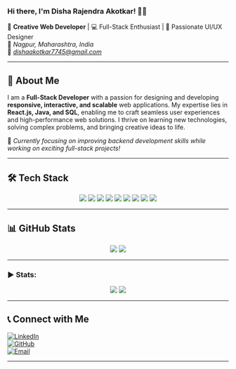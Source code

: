 ### Hi there, I'm **Disha Rajendra Akotkar**! 👋✨

🚀 **Creative Web Developer** | 💻 Full-Stack Enthusiast | 🎨 Passionate UI/UX Designer  
📍 *Nagpur, Maharashtra, India*  
📧 *dishaakotkar7745@gmail.com*  

---

## 🚀 About Me

I am a **Full-Stack Developer** with a passion for designing and developing **responsive, interactive, and scalable** web applications. My expertise lies in **React.js, Java, and SQL**, enabling me to craft seamless user experiences and high-performance web solutions. I thrive on learning new technologies, solving complex problems, and bringing creative ideas to life.

🌟 *Currently focusing on improving backend development skills while working on exciting full-stack projects!*

---

## 🛠️ Tech Stack

<p align="center">
  <img src="https://img.shields.io/badge/C-00599C?style=for-the-badge&logo=c&logoColor=white" />
  <img src="https://img.shields.io/badge/C++-00599C?style=for-the-badge&logo=c%2B%2B&logoColor=white" />
  <img src="https://img.shields.io/badge/Java-007396?style=for-the-badge&logo=java&logoColor=white" />
  <img src="https://img.shields.io/badge/HTML5-E34F26?style=for-the-badge&logo=html5&logoColor=white" />
  <img src="https://img.shields.io/badge/CSS3-1572B6?style=for-the-badge&logo=css3&logoColor=white" />
  <img src="https://img.shields.io/badge/JavaScript-F7DF1E?style=for-the-badge&logo=javascript&logoColor=black" />
  <img src="https://img.shields.io/badge/React-61DAFB?style=for-the-badge&logo=react&logoColor=black" />
  <img src="https://img.shields.io/badge/Spring%20Boot-6DB33F?style=for-the-badge&logo=spring-boot&logoColor=white" />
  <img src="https://img.shields.io/badge/MySQL-4479A1?style=for-the-badge&logo=mysql&logoColor=white" />
</p>

---

## 📊 GitHub Stats

<p align="center">
  <img src="https://github-readme-stats.vercel.app/api?username=dishaakotkar&show_icons=true&count_private=true&theme=radical" />
  <img src="https://github-readme-stats.vercel.app/api/top-langs/?username=dishaakotkar&layout=compact&theme=radical" />
</p>

---

<h3 align="left">▶ Stats:</h3>

<p align="center">
  <img src="https://badges.pufler.dev/visits/dishaakotkar/dishaakotkar?style=for-the-badge"/>
  <img src="https://badges.pufler.dev/repos/dishaakotkar/?style=for-the-badge"/>
</p>

---

## 📞 Connect with Me

[![LinkedIn](https://img.shields.io/badge/LinkedIn-0077B5?style=for-the-badge&logo=linkedin&logoColor=white)](https://www.linkedin.com/in/disha-akotkar-1b2337294)  
[![GitHub](https://img.shields.io/badge/GitHub-181717?style=for-the-badge&logo=github&logoColor=white)](https://github.com/dishaakotkar)  
[![Email](https://img.shields.io/badge/Email-D14836?style=for-the-badge&logo=gmail&logoColor=white)](mailto:dishaakotkar7745@gmail.com)  

---

